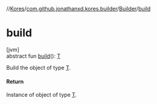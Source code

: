 //[Kores](../../../index.md)/[com.github.jonathanxd.kores.builder](../index.md)/[Builder](index.md)/[build](build.md)

# build

[jvm]\
abstract fun [build](build.md)(): [T](index.md)

Build the object of type [T](index.md).

#### Return

Instance of object of type [T](index.md).
